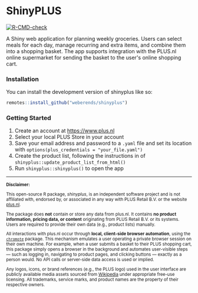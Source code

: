 # ShinyPLUS

[![R-CMD-check](https://github.com/weberends/shinyplus/actions/workflows/R-CMD-check.yaml/badge.svg)](https://github.com/weberends/shinyplus/actions/workflows/R-CMD-check.yaml)

A Shiny web application for planning weekly groceries. Users can select meals for each day, manage recurring and extra items, and combine them into a shopping basket. The app supports integration with the PLUS.nl online supermarket for sending the basket to the user's online shopping cart.

### Installation

You can install the development version of shinyplus like so:

``` r
remotes::install_github("weberends/shinyplus")
```

### Getting Started

1. Create an account at <https://www.plus.nl>
2. Select your local PLUS Store in your account
3. Save your email address and password to a `.yaml` file and set its location with `options(plus_credentials = "your_file.yaml")`
4. Create the product list, following the instructions in of `shinyplus::update_product_list_from_html()`
5. Run `shinyplus::shinyplus()` to open the app

---

<small>

**Disclaimer:**  

This open-source R package, *shinyplus*, is an independent software project and is not affiliated with, endorsed by, or associated in any way with PLUS Retail B.V. or the website [plus.nl](https://www.plus.nl).

The package does **not** contain or store any data from plus.nl. It contains **no product information, pricing data, or content** originating from PLUS Retail B.V. or its systems. Users are required to provide their own data (e.g., product lists) manually.

All interactions with plus.nl occur through **local, client-side browser automation**, using the [`chromote`](https://rstudio.github.io/chromote/) package. This mechanism emulates a user operating a private browser session on their own machine. For example, when a user submits a basket to their PLUS shopping cart, this package simply opens a browser in the background and automates user-visible steps — such as logging in, navigating to product pages, and clicking buttons — exactly as a person would. No API calls or server-side data access is used or implied.

Any logos, icons, or brand references (e.g., the PLUS logo) used in the user interface are publicly available media assets sourced from [Wikipedia](https://nl.wikipedia.org/wiki/PLUS_(Nederlandse_supermarkt)) under appropriate free-use licensing. All trademarks, service marks, and product names are the property of their respective owners.

</small>
